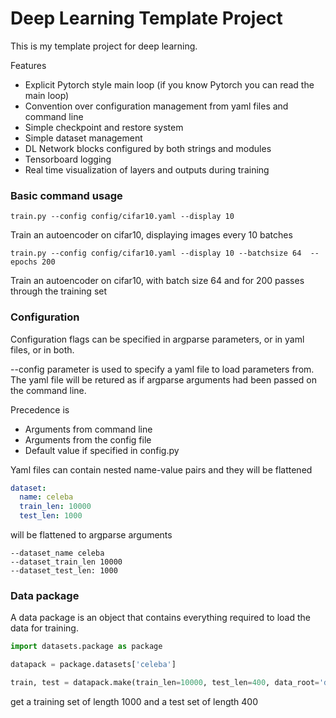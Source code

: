 # Deep Learning Template Project

This is my template project for deep learning.

Features

* Explicit Pytorch style main loop (if you know Pytorch you can read the main loop)
* Convention over configuration management from yaml files and command line
* Simple checkpoint and restore system
* Simple dataset management
* DL Network blocks configured by both strings and modules
* Tensorboard logging
* Real time visualization of layers and outputs during training

### Basic command usage
```commandline
train.py --config config/cifar10.yaml --display 10
```
Train an autoencoder on cifar10, displaying images every 10 batches

```commandline
train.py --config config/cifar10.yaml --display 10 --batchsize 64  --epochs 200 
```
Train an autoencoder on cifar10, with batch size 64 and for 200 passes through the training set

### Configuration

Configuration flags can be specified in argparse parameters, or in yaml files, or in both.

--config parameter is used to specify a yaml file to load parameters from.  The yaml file will be retured as if argparse 
arguments had been passed on the command line.

Precedence is
* Arguments from command line
* Arguments from the config file
* Default value if specified in config.py

Yaml files can contain nested name-value pairs and they will be flattened

```yaml
dataset:
  name: celeba
  train_len: 10000
  test_len: 1000
```

will be flattened to argparse arguments

```
--dataset_name celeba
--dataset_train_len 10000
--dataset_test_len: 1000
```

### Data package

A data package is an object that contains everything required to load the data for training.

```python
import datasets.package as package

datapack = package.datasets['celeba']

train, test = datapack.make(train_len=10000, test_len=400, data_root='data')

``` 

get a training set of length 1000 and a test set of length 400